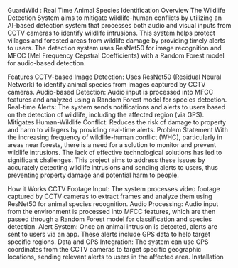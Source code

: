 GuardWild : Real Time Animal Species Identification
Overview
The Wildlife Detection System aims to mitigate wildlife-human conflicts by utilizing an AI-based detection system that processes both audio and visual inputs from CCTV cameras to identify wildlife intrusions. This system helps protect villages and forested areas from wildlife damage by providing timely alerts to users. The detection system uses ResNet50 for image recognition and MFCC (Mel Frequency Cepstral Coefficients) with a Random Forest model for audio-based detection.

Features
CCTV-based Image Detection: Uses ResNet50 (Residual Neural Network) to identify animal species from images captured by CCTV cameras.
Audio-based Detection: Audio input is processed into MFCC features and analyzed using a Random Forest model for species detection.
Real-time Alerts: The system sends notifications and alerts to users based on the detection of wildlife, including the affected region (via GPS).
Mitigates Human-Wildlife Conflict: Reduces the risk of damage to property and harm to villagers by providing real-time alerts.
Problem Statement
With the increasing frequency of wildlife-human conflict (WHC), particularly in areas near forests, there is a need for a solution to monitor and prevent wildlife intrusions. The lack of effective technological solutions has led to significant challenges. This project aims to address these issues by accurately detecting wildlife intrusions and sending alerts to users, thus preventing property damage and potential harm to people.

How it Works
CCTV Footage Input: The system processes video footage captured by CCTV cameras to extract frames and analyze them using ResNet50 for animal species recognition.
Audio Processing: Audio input from the environment is processed into MFCC features, which are then passed through a Random Forest model for classification and species detection.
Alert System: Once an animal intrusion is detected, alerts are sent to users via an app. These alerts include GPS data to help target specific regions.
Data and GPS Integration: The system can use GPS coordinates from the CCTV cameras to target specific geographic locations, sending relevant alerts to users in the affected area.
Installation
